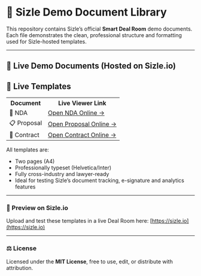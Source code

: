 # 📄 Sizle Demo Document Library

This repository contains Sizle’s official **Smart Deal Room** demo documents.
Each file demonstrates the clean, professional structure and formatting used for Sizle-hosted templates.

---

## 🔗 Live Demo Documents (Hosted on Sizle.io)

## 🚀 Live Templates

<table>
  <tr>
    <th>Document</th>
    <th>Live Viewer Link</th>
  </tr>
  <tr>
    <td>🧾 NDA</td>
    <td><a href="https://dashboard.sizle.io/p/bd5b081d4" target="_blank">Open NDA Online →</a></td>
  </tr>
  <tr>
    <td>📋 Proposal</td>
    <td><a href="https://dashboard.sizle.io/p/fa18cb142" target="_blank">Open Proposal Online →</a></td>
  </tr>
  <tr>
    <td>📑 Contract</td>
    <td><a href="https://dashboard.sizle.io/p/fa18cb142" target="_blank">Open Contract Online →</a></td>
  </tr>
</table>


All templates are:
- Two pages (A4)
- Professionally typeset (Helvetica/Inter)
- Fully cross-industry and lawyer-ready
- Ideal for testing Sizle’s document tracking, e-signature and analytics features

---

### 🔗 Preview on Sizle.io
Upload and test these templates in a live Deal Room here:
[https://sizle.io](https://sizle.io)

---

### ⚖️ License
Licensed under the **MIT License**, free to use, edit, or distribute with attribution.
